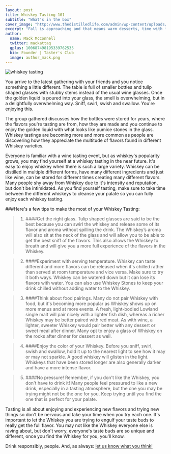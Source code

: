 ```yaml
---
layout: post
title: Whiskey Tasting 101
subtitle: "What's in the box"
cover_image: "http://www.thedistilledlife.com/admin/wp-content/uploads/2012/06/Dubstep-whiskey.jpg"
excerpt: "Fall is approaching and that means warm desserts, time with family and friends and rich flavors! Cooking with Bourbon adds a unique twist to any dish that you’re making and we wanted to share an amazing Peach Bourbon Pie with.."
author:
  name: Mack McConnell
  twitter: mackattaq
  gplus: 100687498195339762535 
  bio: Founder | Taster's Club
  image: author_mack.png
---
```

![whiskey tasting](https://dl.dropboxusercontent.com/u/20403642/images/whiskaroo/whiskey-tasting.jpg)

You arrive to the latest gathering with your friends and you notice something a little different. The table is full of smaller bottles and tulip shaped glasses with stubby stems instead of the usual wine glasses. Once the golden liquid is poured into your glass, the smell is overwhelming, but in a delightfully overwhelming way. Sniff, swirl, swish and swallow. You're enjoying this. 

The group gathered discusses how the bottles were stored for years, where the flavors you're tasting are from, how they are made and you continue to enjoy the golden liquid with what looks like pumice stones in the glass. Whiskey tastings are becoming more and more common as people are discovering how they appreciate the multitude of flavors found in different Whiskey varieties.
 
Everyone is familiar with a wine tasting event, but as whiskey's popularity grows, you may find yourself at a whiskey tasting in the near future. It's easy to enjoy whiskey when there is such a large variety. Whiskey can be distilled in multiple different forms, have many different ingredients and just like wine, can be stored for different times creating many different flavors. Many people shy away from Whiskey due to it's intensity and reputation, but don't be intimidated. As you find yourself tasting, make sure to take time between the different whiskeys to cleanse your palate so you can fully enjoy each whiskey tasting. 

###Here's a few tips to make the most of your Whiskey Tasting:

> 1. ####Get the right glass. 
> Tulip shaped glasses are said to be the best because you can swirl the whiskey and release some of its flavor and aroma without spilling the drink. The Whiskey’s aroma will also sit at the neck of the glass and will allow you to be able to get the best sniff of the flavors. This also allows the Whiskey to breath and will give you a more full experience of the flavors in the Whiskey. 

>2. ####Experiment with serving temperature.
>Whiskey can taste different and more flavors can be released when it's chilled rather than served at room temperature and vice versa. Make sure to try it both ways. Whiskey can be watered down but it can lose its flavors with water. You can also use Whiskey Stones to keep your drink chilled without adding water to the Whiskey. 

>3. ####Think about food pairings. 
>Many do not pair Whiskey with food, but it's becoming more popular as Whiskey shows up on more menus and at more events. A fresh, light-bodied Lowland single malt will pair nicely with a lighter fish dish, whereas a richer Whiskey may be better paired with red meat. As with wine, a lighter, sweeter Whiskey would pair better with any dessert or sweet meal after dinner. Many opt to enjoy a glass of Whiskey on the rocks after dinner for dessert as well. 

>4. ####Enjoy the color of your Whiskey. 
>Before you sniff, swirl, swish and swallow, hold it up to the nearest light to see how it may or may not sparkle. A good whiskey will glisten in the light. Whiskeys that have been stored longer are also generally darker and have a more intense flavor. 

>5. ####No pressure! 
>Remember, if you don't like the Whiskey, you don't have to drink it! Many people feel pressured to like a new drink, especially in a tasting atmosphere, but the one you may be trying might not be the one for you. Keep trying until you find the one that is perfect for your palate. 

Tasting is all about enjoying and experiencing new flavors and trying new things so don't be nervous and take your time when you try each one. It's important to let the Whiskey you are trying to engulf your taste buds to really get the full flavor. You may not like the Whiskey everyone else is raving about, but don't worry, everyone's taste buds are so unique and different, once you find the Whiskey for you, you'll know.


Drink responsibly, people. And, as always: <a href="mailto:info@tastersclub.com?subject=Feedback%20-%20Whiskey%20Tasting%20101%20!">let us know what you think!</a>